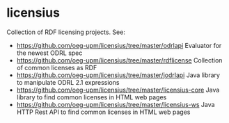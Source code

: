 # licensius
Collection of RDF licensing projects. See: 
- https://github.com/oeg-upm/licensius/tree/master/odrlapi Evaluator for the newest ODRL spec
- https://github.com/oeg-upm/licensius/tree/master/rdflicense Collection of common licenses as RDF
- https://github.com/oeg-upm/licensius/tree/master/jodrlapi Java library to manipulate ODRL 2.1 expressions
- https://github.com/oeg-upm/licensius/tree/master/licensius-core Java library to find common licenses in HTML web pages
- https://github.com/oeg-upm/licensius/tree/master/licensius-ws Java HTTP Rest API to find common licenses in HTML web pages



